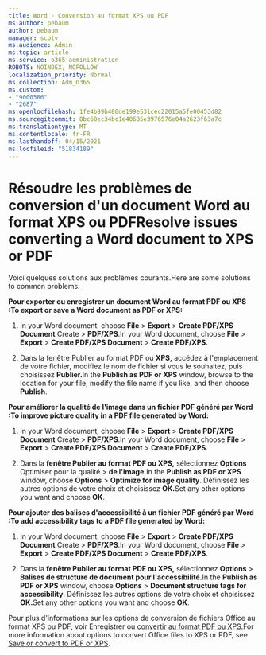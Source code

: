 ```yaml
---
title: Word - Conversion au format XPS ou PDF
ms.author: pebaum
author: pebaum
manager: scotv
ms.audience: Admin
ms.topic: article
ms.service: o365-administration
ROBOTS: NOINDEX, NOFOLLOW
localization_priority: Normal
ms.collection: Adm_O365
ms.custom:
- "9000586"
- "2687"
ms.openlocfilehash: 1fe4b99b480de199e531cec22015a5fe00453d82
ms.sourcegitcommit: 8bc60ec34bc1e40685e3976576e04a2623f63a7c
ms.translationtype: MT
ms.contentlocale: fr-FR
ms.lasthandoff: 04/15/2021
ms.locfileid: "51834189"
---
```

# <a name="resolve-issues-converting-a-word-document-to-xps-or-pdf"></a><span data-ttu-id="c9336-102">Résoudre les problèmes de conversion d'un document Word au format XPS ou PDF</span><span class="sxs-lookup"><span data-stu-id="c9336-102">Resolve issues converting a Word document to XPS or PDF</span></span>

<span data-ttu-id="c9336-103">Voici quelques solutions aux problèmes courants.</span><span class="sxs-lookup"><span data-stu-id="c9336-103">Here are some solutions to common problems.</span></span> 

<span data-ttu-id="c9336-104">**Pour exporter ou enregistrer un document Word au format PDF ou XPS :**</span><span class="sxs-lookup"><span data-stu-id="c9336-104">**To export or save a Word document as PDF or XPS:**</span></span>

1. <span data-ttu-id="c9336-105">In your Word document, choose **File**  >  **Export**  >  **Create PDF/XPS Document** Create  >  **PDF/XPS**.</span><span class="sxs-lookup"><span data-stu-id="c9336-105">In your Word document, choose  **File** > **Export** > **Create PDF/XPS Document** > **Create PDF/XPS**.</span></span>

2. <span data-ttu-id="c9336-106">Dans la fenêtre Publier au format PDF ou **XPS,** accédez à l'emplacement de votre fichier, modifiez le nom de fichier si vous le souhaitez, puis choisissez **Publier.**</span><span class="sxs-lookup"><span data-stu-id="c9336-106">In the **Publish as PDF or XPS** window, browse to the location for your file, modify the file name if you like, and then choose **Publish**.</span></span>

<span data-ttu-id="c9336-107">**Pour améliorer la qualité de l'image dans un fichier PDF généré par Word :**</span><span class="sxs-lookup"><span data-stu-id="c9336-107">**To improve picture quality in a PDF file generated by Word:**</span></span>

1. <span data-ttu-id="c9336-108">In your Word document, choose **File**  >  **Export**  >  **Create PDF/XPS Document** Create  >  **PDF/XPS**.</span><span class="sxs-lookup"><span data-stu-id="c9336-108">In your Word document, choose  **File** > **Export** > **Create PDF/XPS Document** > **Create PDF/XPS**.</span></span>

2. <span data-ttu-id="c9336-109">Dans la **fenêtre Publier au format PDF ou XPS,** sélectionnez **Options** Optimiser pour la qualité  >  **de l'image.**</span><span class="sxs-lookup"><span data-stu-id="c9336-109">In the **Publish as PDF or XPS** window, choose **Options** > **Optimize for image quality**.</span></span> <span data-ttu-id="c9336-110">Définissez les autres options de votre choix et choisissez **OK.**</span><span class="sxs-lookup"><span data-stu-id="c9336-110">Set any other options you want and choose **OK**.</span></span> 

<span data-ttu-id="c9336-111">**Pour ajouter des balises d'accessibilité à un fichier PDF généré par Word :**</span><span class="sxs-lookup"><span data-stu-id="c9336-111">**To add accessibility tags to a PDF file generated by Word:**</span></span>
 
1. <span data-ttu-id="c9336-112">In your Word document, choose **File**  >  **Export**  >  **Create PDF/XPS Document** Create  >  **PDF/XPS**.</span><span class="sxs-lookup"><span data-stu-id="c9336-112">In your Word document, choose  **File** > **Export** > **Create PDF/XPS Document** > **Create PDF/XPS**.</span></span>

2. <span data-ttu-id="c9336-113">Dans la **fenêtre Publier au format PDF ou XPS,** sélectionnez **Options**  >  **Balises de structure de document pour l'accessibilité.**</span><span class="sxs-lookup"><span data-stu-id="c9336-113">In the **Publish as PDF or XPS** window, choose **Options** > **Document structure tags for accessibility**.</span></span> <span data-ttu-id="c9336-114">Définissez les autres options de votre choix et choisissez **OK.**</span><span class="sxs-lookup"><span data-stu-id="c9336-114">Set any other options you want and choose **OK**.</span></span>

<span data-ttu-id="c9336-115">Pour plus d'informations sur les options de conversion de fichiers Office au format XPS ou PDF, voir Enregistrer ou [convertir au format PDF ou XPS.](https://support.office.com/article/d85416c5-7d77-4fd6-a216-6f4bf7c7c110)</span><span class="sxs-lookup"><span data-stu-id="c9336-115">For more information about options to convert Office files to XPS or PDF, see [Save or convert to PDF or XPS](https://support.office.com/article/d85416c5-7d77-4fd6-a216-6f4bf7c7c110).</span></span>